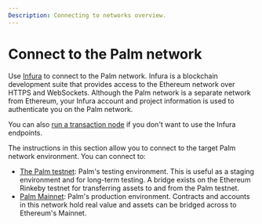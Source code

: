 ```yaml
---
Description: Connecting to networks overview.
---
```


# Connect to the Palm network

Use [Infura](https://infura.io/) to connect to the Palm network.
Infura is a blockchain development suite that provides access to the Ethereum network over HTTPS and WebSockets.
Although the Palm network is a separate network from Ethereum, your Infura account and project information is used to
authenticate you on the Palm network.

You can also [run a transaction node] if you don't want to use the Infura endpoints.

The instructions in this section allow you to connect to the target Palm network environment.
You can connect to:

- [The Palm testnet](Testnet.md): Palm's testing environment.
  This is useful as a staging environment and for long-term testing.
  A bridge exists on the Ethereum Rinkeby testnet for transferring assets to and from the Palm testnet.
- [Palm Mainnet](Mainnet.md): Palm's production environment.
  Contracts and accounts in this network hold real value and assets can be bridged across to Ethereum's Mainnet.

[run a transaction node]: ../../HowTo/Run-a-Transaction-Node.md
